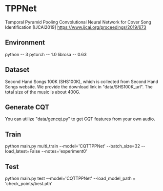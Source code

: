 # TPPNet
Temporal Pyramid Pooling Convolutional Neural Network for Cover Song Identification [IJCAI2019]
https://www.ijcai.org/proceedings/2019/673

## Environment
python  --  3
pytorch --  1.0
librosa --  0.63

## Dataset
Second Hand Songs 100K (SHS100K), which is collected from Second Hand Songs website. 
We provide the download link in "data/SHS100K_url". The total size of the music is about 400G.

## Generate CQT
You can utilize "data/gencqt.py" to get CQT features from your own audio.

## Train 

python main.py multi_train --model='CQTTPPNet' --batch_size=32 --load_latest=False --notes='experiment0'

## Test

python main.py test --model='CQTTPPNet' --load_model_path = 'check_points/best.pth'
